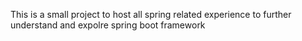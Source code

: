 This is a small project to host all spring related  experience to further understand and expolre  spring boot framework
 